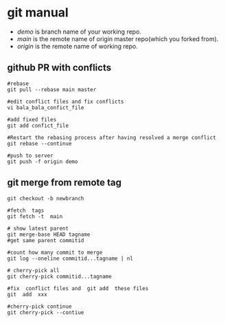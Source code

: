 # git manual

- *demo* is branch name of your working repo. 
- *main* is the remote name of origin master repo(which you forked from).
- *origin* is the remote name of working repo.

## github PR with conflicts
```shell
#rebase
git pull --rebase main master

#edit conflict files and fix conflicts
vi bala_bala_confict_file

#add fixed files
git add confict_file

#Restart the rebasing process after having resolved a merge conflict
git rebase --continue

#push to server
git push -f origin demo
```

## git  merge  from  remote tag
```
git checkout -b newbranch

#fetch  tags
git fetch -t  main

# show latest parent
git merge-base HEAD tagname
#get same parent commitid

#count how many commit to merge
git log --oneline commitid...tagname | nl

# cherry-pick all
git cherry-pick commitid...tagname

#fix  conflict files and  git add  these files
git  add  xxx

#cherry-pick continue
git cherry-pick --contiue

```
